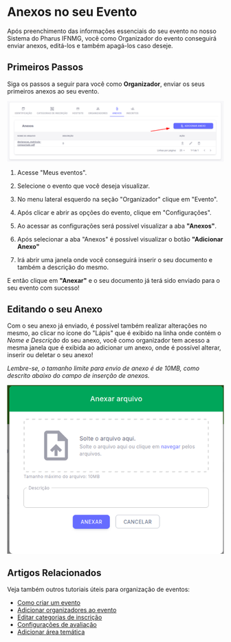 # Anexos no seu Evento

Após preenchimento das informações essenciais do seu evento no nosso Sistema do Pharus IFNMG, você como Organizador do evento conseguirá enviar anexos, editá-los e também apagá-los caso deseje. 

## Primeiros Passos

Siga os passos a seguir para você como **Organizador**, enviar os seus primeiros anexos ao seu evento.

![Adição de Anexo](./../../images/campoDeAdicionarAnexo.png)

1. Acesse "Meus eventos".

2. Selecione o evento que você deseja visualizar.

3. No menu lateral esquerdo na seção "Organizador" clique em "Evento".

4. Após clicar e abrir as opções do evento, clique em "Configurações".

5. Ao acessar as configurações será possível visualizar a aba **"Anexos"**.

6. Após selecionar a aba "Anexos" é possível visualizar o botão **"Adicionar Anexo"**

7. Irá abrir uma janela onde você conseguirá inserir o seu documento e também a descrição do mesmo.

E então clique em **"Anexar"** e o seu documento já terá sido enviado para o seu evento com sucesso!

## Editando o seu Anexo

Com o seu anexo já enviado, é possível também realizar alterações no mesmo, ao clicar no ícone do "Lápis" que é exibido na linha onde contém o *Nome e Descrição* do seu anexo, você como organizador tem acesso a mesma janela que é exibida ao adicionar um anexo, onde é possível alterar, inserir ou deletar o seu anexo! 

*Lembre-se, o tamanho limite para envio de anexo é de 10MB, como descrito abaixo do campo de inserção de anexos.*

![Edição de Anexo](./../../images/campoDeEdicaoDoAnexo.png)

## Artigos Relacionados

Veja também outros tutoriais úteis para organização de eventos:

- [Como criar um evento](../CriarEvento.md)
- [Adicionar organizadores ao evento](../Configura%C3%A7%C3%B5es%20Geriais%20do%20Evento/2%20-%20AdicionarOrganizadoresEvento.md)
- [Editar categorias de inscrição](../Configura%C3%A7%C3%B5es%20Geriais%20do%20Evento/1%20-%20EditarCategoriaInscricao.md)
- [Configurações de avaliação](../../Evento/Outras%20Configurações/Avaliação/1%20-%20ConfiguraçõesdeAvaliação.md)
- [Adicionar área temática](../Outras%20Configura%C3%A7%C3%B5es/Submiss%C3%B5es/AdicionarAreaTematica.md)